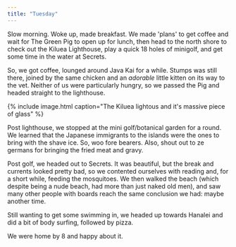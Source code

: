 ```yaml
---
title: "Tuesday"
---
```


Slow morning. Woke up, made breakfast. We made 'plans' to get coffee and wait for The Green Pig to open up for lunch, then head to the north shore to check out the Kiluea Lighthouse, play a quick 18 holes of minigolf, and get some time in the water at Secrets.

So, we got coffee, lounged around Java Kai for a while. Stumps was still there, joined by the same chicken and an *adorable* little kitten on its way to the vet. Neither of us were particularly hungry, so we passed the Pig and headed straight to the lighthouse.

{% include image.html caption="The Kiluea lightous and it's massive piece of glass" %}

Post lighthouse, we stopped at the mini golf/botanical garden for a round. We learned that the Japanese immigrants to the islands were the ones to bring with the shave ice. So, woo fore bearers. Also, shout out to ze germans for bringing the fried meat and gravy.

Post golf, we headed out to Secrets. It was beautiful, but the break and currents looked pretty bad, so we contented ourselves with reading and, for a short while, feeding the mosquitoes. We then walked the beach (which despite being a nude beach, had more than just naked old men), and saw many other people with boards reach the same conclusion we had: maybe another time.

Still wanting to get some swimming in, we headed up towards Hanalei and did a bit of body surfing, followed by pizza.

We were home by 8 and happy about it.